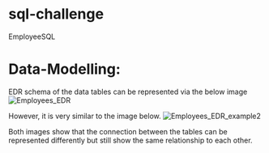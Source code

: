 # sql-challenge 
EmployeeSQL

# Data-Modelling:

EDR schema of the data tables can be represented via the below image
![Employees_EDR ](https://user-images.githubusercontent.com/105055655/213547569-34be7ced-0050-4509-bc8a-713971c98862.png)

However, it is very similar to the image below.
![Employees_EDR_example2](https://user-images.githubusercontent.com/105055655/213547638-c656de73-e1dd-484b-a763-2e5df62f8422.png)


Both images show that the connection between the tables can be represented differently but still show the same relationship to each other.


